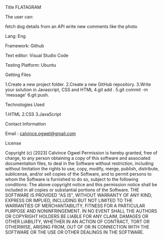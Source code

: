 Title FLATAGRAM

The user can:

fetch dog details from an API write new comments like the photo

Lang: Eng

Framework: Github

Text editor: Visual Studio Code

Testing Platform: Ubuntu

Getting Files

1.Create a new project folder. 2.Create a new GitHub repository. 3.Write your solution in Javascript, CSS and HTML 4.git add . 5.git commit -m 'message' 6.git push.

Technologies Used

1.HTML 2.CSS 3.JavaScript

Contact Information

Email : calvince.ogwel@gmail.com

License

Copyright (c) [2023] Calvince Ogwel Permission is hereby granted, free of charge, to any person obtaining a copy of this software and associated documentation files, 
to deal in the Software without restriction, including without limitation the rights to use, copy, modify, merge, publish, distribute, sublicense, and/or sell copies of the Software,
and to permit persons to whom the Software is furnished to do so, subject to the following conditions:
The above copyright notice and this permission notice shall be included in all copies or substantial portions of the Software. 
THE SOFTWARE IS PROVIDED "AS IS", WITHOUT WARRANTY OF ANY KIND, EXPRESS OR IMPLIED, INCLUDING BUT NOT LIMITED TO THE WARRANTIES OF MERCHANTABILITY, FITNESS FOR A PARTICULAR PURPOSE AND NONINFRINGEMENT. 
IN NO EVENT SHALL THE AUTHORS OR COPYRIGHT HOLDERS BE LIABLE FOR ANY CLAIM, DAMAGES OR OTHER LIABILITY, WHETHER IN AN ACTION OF CONTRACT, TORT OR OTHERWISE, ARISING FROM,
OUT OF OR IN CONNECTION WITH THE SOFTWARE OR THE USE OR OTHER DEALINGS IN THE SOFTWARE.
